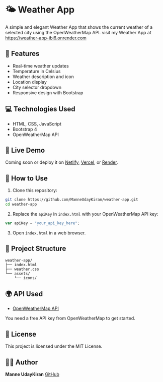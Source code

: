 
# 🌤️ Weather App

A simple and elegant Weather App that shows the current weather of a selected city using the OpenWeatherMap API.
visit my Weather App at https://weather-app-ibi6.onrender.com

## 📌 Features

- Real-time weather updates
- Temperature in Celsius
- Weather description and icon
- Location display
- City selector dropdown
- Responsive design with Bootstrap

## 💻 Technologies Used

- HTML, CSS, JavaScript
- Bootstrap 4
- OpenWeatherMap API

## 🚀 Live Demo

Coming soon or deploy it on [Netlify](https://netlify.com), [Vercel](https://vercel.com), or [Render](https://render.com).

## 🔧 How to Use

1. Clone this repository:

```bash
git clone https://github.com/ManneUdayKiran/weather-app.git
cd weather-app
````

2. Replace the `apiKey` in `index.html` with your OpenWeatherMap API key:

```javascript
var apiKey = "your_api_key_here";
```

3. Open `index.html` in a web browser.

## 📂 Project Structure

```
weather-app/
├── index.html
├── weather.css
└── assets/
    └── icons/
```

## 🌍 API Used

* [OpenWeatherMap API](https://openweathermap.org/api)

You need a free API key from OpenWeatherMap to get started.



## 📄 License

This project is licensed under the MIT License.

## 🙋‍♂️ Author

**Manne UdayKiran**
[GitHub](https://github.com/ManneUdayKiran)

